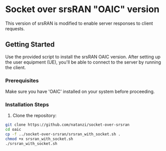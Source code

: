 # Socket over srsRAN "OAIC" version

This version of srsRAN is modified to enable server responses to client requests.

## Getting Started

Use the provided script to install the srsRAN OAIC version. After setting up the user equipment (UE), you'll be able to connect to the server by running the client.

### Prerequisites

Make sure you have 'OAIC' installed on your system before proceeding.

### Installation Steps

1. Clone the repository:

```bash
git clone https://github.com/natanzi/socket-over-srsran
cd oaic
cp -f ../socket-over-srsran/srsran_with_socket.sh .
chmod +x srsran_with_socket.sh
./srsran_with_socket.sh


